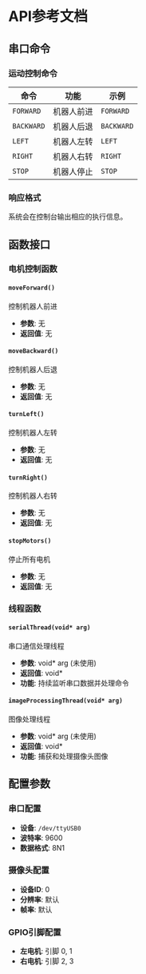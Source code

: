 # API参考文档

## 串口命令

### 运动控制命令

| 命令 | 功能 | 示例 |
|------|------|------|
| `FORWARD` | 机器人前进 | `FORWARD` |
| `BACKWARD` | 机器人后退 | `BACKWARD` |
| `LEFT` | 机器人左转 | `LEFT` |
| `RIGHT` | 机器人右转 | `RIGHT` |
| `STOP` | 机器人停止 | `STOP` |

### 响应格式

系统会在控制台输出相应的执行信息。

## 函数接口

### 电机控制函数

#### `moveForward()`
控制机器人前进
- **参数**: 无
- **返回值**: 无

#### `moveBackward()`
控制机器人后退
- **参数**: 无
- **返回值**: 无

#### `turnLeft()`
控制机器人左转
- **参数**: 无
- **返回值**: 无

#### `turnRight()`
控制机器人右转
- **参数**: 无
- **返回值**: 无

#### `stopMotors()`
停止所有电机
- **参数**: 无
- **返回值**: 无

### 线程函数

#### `serialThread(void* arg)`
串口通信处理线程
- **参数**: void* arg (未使用)
- **返回值**: void*
- **功能**: 持续监听串口数据并处理命令

#### `imageProcessingThread(void* arg)`
图像处理线程
- **参数**: void* arg (未使用)
- **返回值**: void*
- **功能**: 捕获和处理摄像头图像

## 配置参数

### 串口配置
- **设备**: `/dev/ttyUSB0`
- **波特率**: 9600
- **数据格式**: 8N1

### 摄像头配置
- **设备ID**: 0
- **分辨率**: 默认
- **帧率**: 默认

### GPIO引脚配置
- **左电机**: 引脚 0, 1
- **右电机**: 引脚 2, 3
